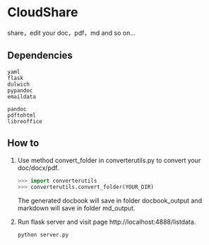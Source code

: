 # CloudShare
share，edit your doc，pdf，md and so on...

## Dependencies

    yaml
    flask
    dulwich
    pypandoc
    emaildata

    pandoc
    pdftohtml
    libreoffice

## How to

1) Use method convert_folder in converterutils.py to convert your doc/docx/pdf.

    ```python
    >>> import converterutils
    >>> converterutils.convert_folder(YOUR_DIR)
    ```

    The generated docbook will save in folder docbook_output
    and markdown will save in folder md_output.

2) Run flask server and visit page http://localhost:4888/listdata.

    ```
    python server.py
    ```

